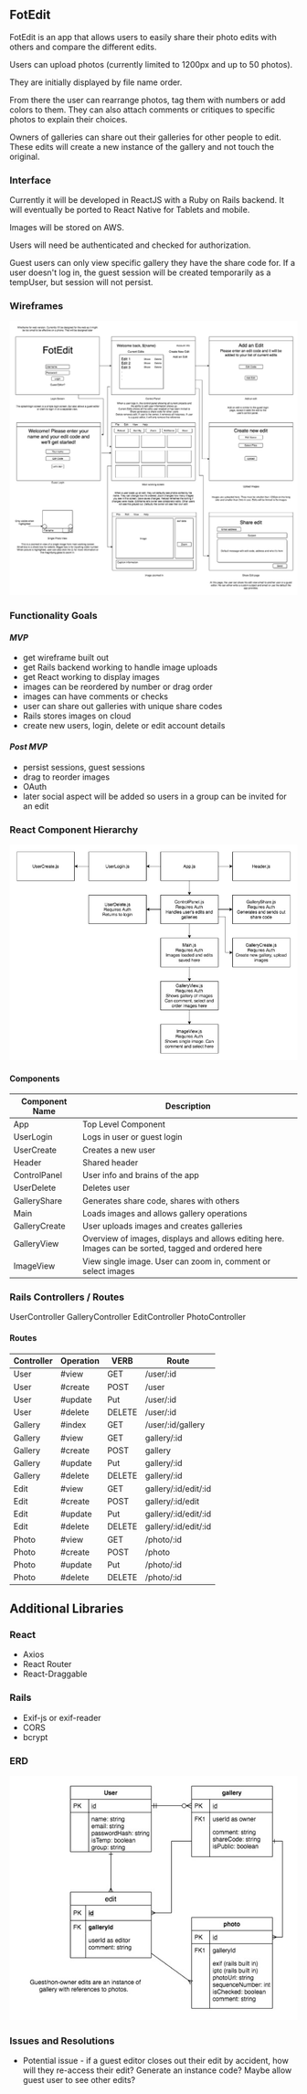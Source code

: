 ## FotEdit

FotEdit is an app that allows users to easily share their photo edits with others and compare the different edits. 

Users can upload photos (currently limited to 1200px and up to 50 photos).

They are initially displayed by file name order.

From there the user can rearrange photos, tag them with numbers or add colors to them. They can also attach comments or critiques to specific photos to explain their choices.

Owners of galleries can share out their galleries for other people to edit. These edits will create a new instance of the gallery and not touch the original.

### Interface

Currently it will be developed in ReactJS with a Ruby on Rails backend. It will eventually be ported to React Native for Tablets and mobile.

Images will be stored on AWS.

Users will need be authenticated and checked for authorization.

Guest users can only view specific gallery they have the share code for. If a user doesn't log in, the guest session will be created temporarily as a tempUser, but session will not persist.

### Wireframes 

![WireFrame](./assets/FotEdit_WireFrame.jpg)

### Functionality Goals

#### *MVP*

- get wireframe built out
- get Rails backend working to handle image uploads
- get React working to display images
- images can be reordered by number or drag order
- images can have comments or checks
- user can share out galleries with unique share codes
- Rails stores images on cloud 
- create new users, login, delete or edit account details

#### *Post MVP*

- persist sessions, guest sessions
- drag to reorder images
- OAuth 
- later social aspect will be added so users in a group can be invited for an edit


### React Component Hierarchy

![](./assets/React_Component_Diagram.jpg)

#### Components
| Component Name | Description         |
|----------------|---------------------|
| App            | Top Level Component |
| UserLogin      | Logs in user or guest login |
| UserCreate     | Creates a new user |
| Header         | Shared header      |
| ControlPanel   | User info and brains of the app |
| UserDelete     | Deletes user        |
| GalleryShare   | Generates share code, shares with others |
| Main           | Loads images and allows gallery operations |
| GalleryCreate  | User uploads images and creates galleries |
| GalleryView    | Overview of images, displays and allows editing here. Images can be sorted, tagged and ordered here |
| ImageView      | View single image. User can zoom in, comment or select images | 


### Rails Controllers / Routes 

UserController
GalleryController
EditController
PhotoController

#### Routes

| Controller | Operation | VERB | Route |
|-------|---------|------------|---------|
| User  | #view | GET | /user/:id|
| User | #create | POST | /user |
| User | #update | Put | /user/:id |
| User | #delete | DELETE | /user/:id |
| Gallery | #index | GET | /user/:id/gallery
| Gallery | #view | GET | gallery/:id|
| Gallery | #create | POST | gallery |
| Gallery | #update | Put | gallery/:id |
| Gallery | #delete | DELETE | gallery/:id |
| Edit  | #view | GET | gallery/:id/edit/:id|
| Edit | #create | POST | gallery/:id/edit |
| Edit | #update | Put | gallery/:id/edit/:id |
| Edit | #delete | DELETE | gallery/:id/edit/:id |
| Photo  | #view | GET | /photo/:id|
| Photo | #create | POST | /photo |
| Photo | #update | Put | /photo/:id |
| Photo | #delete | DELETE | /photo/:id |



## Additional Libraries
### React

- Axios
- React Router 
- React-Draggable


### Rails

- Exif-js or exif-reader
- CORS
- bcrypt

### ERD

![](./assets/FotEdit_ERD.jpg)

### Issues and Resolutions

- Potential issue - if a guest editor closes out their edit by accident, how will they re-access their edit? Generate an instance code? Maybe allow guest user to see other edits?
